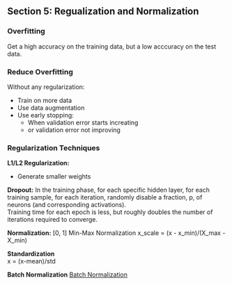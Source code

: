 ## Section 5: Regualization and Normalization  

### Overfitting  
Get a high accuracy on the training data, but a low acccuracy on the test data.

### Reduce Overfitting  
Without any regularization:
- Train on more data
- Use data augmentation
- Use early stopping:
  + When validation error starts increating
  + or validation error not improving  

### Regularization Techniques
**L1/L2 Regularization:**
- Generate smaller weights  

**Dropout:** 
In the training phase, for each specific hidden layer, for each training sample, for each iteration, randomly disable a fraction, p, of neurons (and corresponding activations).  
Training time for each epoch is less, but roughly doubles the number of iterations required to converge. 

**Normalization:**  [0, 1]
Min-Max Normalization
x_scale = (x - x_min)/(X_max - X_min)  

**Standardization**  
x = (x-mean)/std

**Batch Normalization**
[Batch Normalization](https://arxiv.org/abs/1502.03167)



